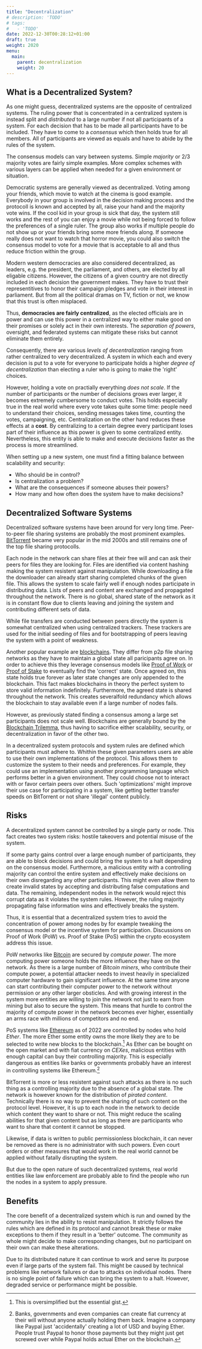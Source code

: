 ```yaml
---
title: "Decentralization"
# description: 'TODO'
# tags:
#   - 'TODO'
date: 2022-12-30T00:28:12+01:00
draft: true
weight: 2020
menu:
  main:
    parent: decentralization
    weight: 20
---
```


## What is a Decentralized System?

As one might guess, decentralized systems are the opposite of centralized
systems.
The ruling power that is concentrated in a centralized system is instead split
and _distributed_ to a large number if not all participants of a system.
For each decision that has to be made all participants have to be included.
They have to come to a _consensus_ which then holds true for all members.
All of participants are viewed as equals and have to abide by the rules of the
system.

The consensus models can vary between systems.
Simple _majority_ or 2/3 majority votes are fairly simple examples.
More complex schemes with various layers can be applied when needed for a given
environment or situation.

Democratic systems are generally viewed as decentralized.
Voting among your friends, which movie to watch at the cinema is good example.
Everybody in your group is involved in the decision making process and the
protocoll is known and accepted by all, raise your hand and the majority vote
wins.
If the cool kid in your group is sick that day, the system still works and the
rest of you can enjoy a movie while not being forced to follow the preferences
of a single ruler.
The group also works if multiple people do not show up or your friends bring
some more friends along.
If someone really does not want to watch that horror movie, you could also
switch the consensus model to vote for a movie that is acceptable to all and
thus reduce friction within the group.

Modern western democracies are also considered decentralized, as leaders, e.g.
the president, the parliament, and others, are elected by all eligable
citizens.
However, the citizens of a given country are not directly included in each
decision the government makes.
They have to trust their representitives to honor their campaign pledges and
vote in their interest in parliament.
But from all the political dramas on TV, fiction or not, we know that this
trust is often misplaced.

Thus, __democracies are fairly centralized__, as the elected officials are in
power and can use this power in a centralized way to either make good on their
promises or solely act in their own interests.
The _separation of powers_, oversight, and federated systems can mitigate these
risks but cannot eliminate them entirely.

Consequently, there are various _levels of decentralization_ ranging from
rather centralized to very decentralized.
A system in which each and every decision is put to a vote for everyone to
participate holds a higher _degree of decentralization_ than electing a ruler
who is going to make the 'right' choices.

However, holding a vote on practially everything _does not scale_.
If the number of participants or the number of decisions grows ever larger,
it becomes extremely cumbersome to conduct votes.
This holds especially true in the real world where every vote takes quite some
time: people need to understand their choices, sending messages takes time,
counting the votes, campaigning, etc.
Centralization on the other hand reduces these effects at a __cost__.
By centralizing to a certain degree every participant loses part of their
influence as this power is given to some centralized entity.
Nevertheless, this entity is able to make and execute decisions faster as the
process is more streamlined.

When setting up a new system, one must find a fitting balance between
scalability and security:

* Who should be in control?
* Is centralization a problem?
* What are the consequences if someone abuses their powers?
* How many and how often does the system have to make decisions?
<!-- TODO -->

<!-- TODO owned by nobody but the participants -->


## Decentralized Software Systems

Decentralized software systems have been around for very long time.
Peer-to-peer file sharing systems are probably the most prominent examples.
[BitTorrent](https://en.wikipedia.org/wiki/BitTorrent) became very popular in
the mid 2000s and still remains one of the top file sharing protocolls.

Each node in the network can share files at their free will and can ask their
peers for files they are looking for.
Files are identified via content hashing making the system resistent against
manipulation.
While downloading a file the downloader can already start sharing completed
chunks of the given file.
This allows the system to scale fairly well if enough nodes participate in
distributing data.
Lists of peers and content are exchanged and propagated throughout the network.
There is no global, shared state of the network as it is in constant flow due
to clients leaving and joining the system and contributing different sets of
data.

While file transfers are conducted between peers directly the system is
somewhat centralized when using centralized trackers.
These trackers are used for the initial seeding of files and for bootstrapping
of peers leaving the system with a point of weakness.

Another popular example are
[blockchains](https://en.wikipedia.org/wiki/Blockchain).
They differ from p2p file sharing networks as they have to maintain a global
state all paricipants agree on.
In order to achieve this they leverage consensus models like [Proof of
Work](https://en.wikipedia.org/wiki/Proof_of_work) or [Proof of
Stake](https://en.wikipedia.org/wiki/Proof_of_stake) to eventually find the
'correct' state.
Once agreed on, this state holds true forever as later state changes are only
appended to the blockchain.
This fact makes blockchains in theory the perfect system to store valid
information indefinitely.
Furthermore, the agreed state is shared throughout the network.
This creates severalfold redundancy which allows the blockchain to stay
available even if a large number of nodes fails.

However, as previously stated finding a consensus among a large set
participants does not scale well.
Blockchains are generally bound by the [Blockchain
Trilemma](https://vitalik.ca/general/2021/04/07/sharding.html), thus having to
sacrifice either scalability, security, or decentralization in favor of the
other two.

In a decentralized system protocols and system rules are defined which
participants must adhere to.
Whithin these given parameters users are able to use their own implementations
of the protocol.
This allows them to customize the system to their needs and preferences.
For example, they could use an implementation using another programming
language which performs better in a given environment.
They could choose not to interact with or favor certain peers over others.
Such 'optimizations' might improve their use case for participating in a
system, like getting better transfer speeds on BitTorrent or not share
'illegal' content publicly.
<!-- TODO protocoll and system rules, own implementation within the protocol -->
<!-- TODO no single point of truth, state is distributed throughout the network -->

## Risks

A decentralized system cannot be controlled by a single party or node.
This fact creates two system risks: hostile takeovers and potential misuse of
the system.

If some party gains control over a large enough number of participants, they
are able to block decisions and could bring the system to a halt depending on
the consensus model.
Furthermore, a malicious entity with a controlling majority can control the
entire system and effectively make decisions on their own disregarding any
other participants.
This might even allow them to create invalid states by accepting and
distributing false computations and data.
The remaining, independent nodes in the network would reject this corrupt data
as it violates the system rules.
However, the ruling majority propagating false information wins and effectively
breaks the system.

Thus, it is essential that a decentralized system tries to avoid the
concentration of power among nodes by for example tweaking the consensus model
or the incentive system for participation.
Discussions on Proof of Work (PoW) vs. Proof of Stake (PoS) within the crypto
ecosystem address this issue.

PoW networks like [Bitcoin](https://bitcoin.org/) are secured by _compute
power_.
The more computing power someone holds the more influence they have on the
network.
As there is a large number of _Bitcoin miners_, who contribute their compute
power, a potential attacker needs to invest heavily in specialized computer
hardware to gain significant influence.
At the same time anyone can start contributing their computer power to the
network without permission or any other larger obsticles.
And with growing interest in the system more entities are willing to join the
network not just to earn from mining but also to secure the system.
This means that hurdle to control the majority of compute power in the network
becomes ever higher, essentially an arms race with millions of competitors and
no end.

PoS systems like [Ethereum](https://ethereum.org/) as of 2022 are controlled by
nodes who hold _Ether_.
The more Ether some entity owns the more likely they are to be selected to
write new blocks to the blockchain.[^ethmining]
As Ether can be bought on the open market and with fiat currency on _CEXes_,
malicious entities with enough capital can buy their controlling majority.
This is especially dangerous as entities like banks or governments probably
have an interest in controlling systems like Ethereum.[^ethmoney]

[^ethmining]: This is oversimplified but the essential gist.
[^ethmoney]: Banks, governments and even companies can create fiat currency at
    their will without anyone actually holding them back. Imagine a company
    like Paypal just 'accidentally' creating a lot of USD and buying Ether.
    People trust Paypal to honor those payments but they might just get screwed
    over while Paypal holds actual Ether on the blockchain.

BitTorrent is more or less resistent against such attacks as there is no such
thing as a controlling majority due to the absence of a global state.
The network is however known for the distribution of _pirated content_.
Technically there is no way to prevent the sharing of such content on the
protocol level.
However, it is up to each node in the network to decide which content they want
to share or not.
This might reduce the scaling abilities for that given content but as long as
there are participants who want to share that content it cannot be stopped.

Likewise, if data is written to public permissionless blockchain, it can never
be removed as there is no administrator with such powers.
Even court orders or other measures that would work in the real world cannot be
applied without fatally disrupting the system.

But due to the open nature of such decentralized systems, real world entities
like law enforcement are probably able to find the people who run the nodes in
a system to apply pressure.

## Benefits

The core benefit of a decentralized system which is run and owned by the
community lies in the ability to resist manipulation.
It strictly follows the rules which are defined in its protocol and cannot
break these or make exceptions to them if they result in a 'better' outcome.
The community as whole might decide to make corresponding changes, but no
participant on their own can make these alterations.

Due to its distributed nature it can continue to work and serve its purpose
even if large parts of the system fail.
This might be caused by technical problems like network failures or due to
attacks on individual nodes.
There is no single point of failure which can bring the system to a halt.
However, degraded service or performance might be possible.

<!-- TODO cannot be shut down -->

<!-- TODO -->